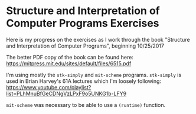 # Structure and Interpretation of Computer Programs Exercises
Here is my progress on the exercises as I work through the book "Structure and Interpretation of Computer Programs", beginning 10/25/2017

The better PDF copy of the book can be found here: https://mitpress.mit.edu/sites/default/files/6515.pdf

I'm using mostly the `stk-simply` and `mit-scheme` programs.
`stk-simply` is used in Brian Harvey's 61A lectures which I'm loosely following: https://www.youtube.com/playlist?list=PLhMnuBfGeCDNgVzLPxF9o5UNKG1b-LFY9

`mit-scheme` was necessary to be able to use a `(runtime)` function.
